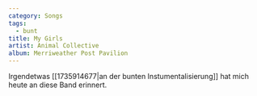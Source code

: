 ```yaml
---
category: Songs
tags:
  - bunt
title: My Girls
artist: Animal Collective
album: Merriweather Post Pavilion
---
```


Irgendetwas [[1735914677|an der bunten Instumentalisierung]] hat mich heute an diese Band erinnert.
